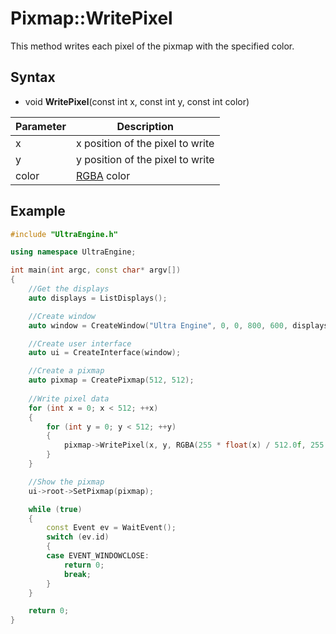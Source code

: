 # Pixmap::WritePixel

This method writes each pixel of the pixmap with the specified color.

## Syntax

- void **WritePixel**(const int x, const int y, const int color)

| Parameter | Description |
|---|---|
| x | x position of the pixel to write |
| y | y position of the pixel to write |
| color | [RGBA](RGBA.md) color |

## Example

```c++
#include "UltraEngine.h"

using namespace UltraEngine;

int main(int argc, const char* argv[])
{
    //Get the displays
    auto displays = ListDisplays();

    //Create window
    auto window = CreateWindow("Ultra Engine", 0, 0, 800, 600, displays[0]);

    //Create user interface
    auto ui = CreateInterface(window);

    //Create a pixmap
    auto pixmap = CreatePixmap(512, 512);
    
    //Write pixel data
    for (int x = 0; x < 512; ++x)
    {
        for (int y = 0; y < 512; ++y)
        {
            pixmap->WritePixel(x, y, RGBA(255 * float(x) / 512.0f, 255 * float(y) / 512.0f, 0, 255));
        }
    }

    //Show the pixmap
    ui->root->SetPixmap(pixmap);

    while (true)
    {
        const Event ev = WaitEvent();
        switch (ev.id)
        {
        case EVENT_WINDOWCLOSE:
            return 0;
            break;
        }
    }

    return 0;
}
```
